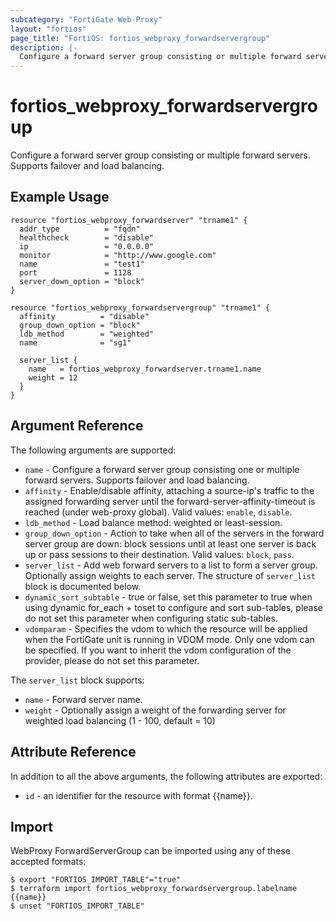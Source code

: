 ```yaml
---
subcategory: "FortiGate Web-Proxy"
layout: "fortios"
page_title: "FortiOS: fortios_webproxy_forwardservergroup"
description: |-
  Configure a forward server group consisting or multiple forward servers. Supports failover and load balancing.
---
```


# fortios_webproxy_forwardservergroup
Configure a forward server group consisting or multiple forward servers. Supports failover and load balancing.

## Example Usage

```hcl
resource "fortios_webproxy_forwardserver" "trname1" {
  addr_type          = "fqdn"
  healthcheck        = "disable"
  ip                 = "0.0.0.0"
  monitor            = "http://www.google.com"
  name               = "test1"
  port               = 1128
  server_down_option = "block"
}

resource "fortios_webproxy_forwardservergroup" "trname1" {
  affinity          = "disable"
  group_down_option = "block"
  ldb_method        = "weighted"
  name              = "sg1"

  server_list {
    name   = fortios_webproxy_forwardserver.trname1.name
    weight = 12
  }
}
```

## Argument Reference

The following arguments are supported:

* `name` - Configure a forward server group consisting one or multiple forward servers. Supports failover and load balancing.
* `affinity` - Enable/disable affinity, attaching a source-ip's traffic to the assigned forwarding server until the forward-server-affinity-timeout is reached (under web-proxy global). Valid values: `enable`, `disable`.
* `ldb_method` - Load balance method: weighted or least-session.
* `group_down_option` - Action to take when all of the servers in the forward server group are down: block sessions until at least one server is back up or pass sessions to their destination. Valid values: `block`, `pass`.
* `server_list` - Add web forward servers to a list to form a server group. Optionally assign weights to each server. The structure of `server_list` block is documented below.
* `dynamic_sort_subtable` - true or false, set this parameter to true when using dynamic for_each + toset to configure and sort sub-tables, please do not set this parameter when configuring static sub-tables.
* `vdomparam` - Specifies the vdom to which the resource will be applied when the FortiGate unit is running in VDOM mode. Only one vdom can be specified. If you want to inherit the vdom configuration of the provider, please do not set this parameter.

The `server_list` block supports:

* `name` - Forward server name.
* `weight` - Optionally assign a weight of the forwarding server for weighted load balancing (1 - 100, default = 10)


## Attribute Reference

In addition to all the above arguments, the following attributes are exported:
* `id` - an identifier for the resource with format {{name}}.

## Import

WebProxy ForwardServerGroup can be imported using any of these accepted formats:
```
$ export "FORTIOS_IMPORT_TABLE"="true"
$ terraform import fortios_webproxy_forwardservergroup.labelname {{name}}
$ unset "FORTIOS_IMPORT_TABLE"
```
